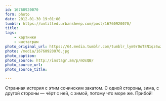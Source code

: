 ```yaml
---
id: 16760920070
form: photo
date: 2012-01-30 19:01:00
tumblr: https://untitled.urbansheep.com/post/16760920070/
title:
tags:
    - картинки
    - инстаграм
photo_original_url: https://64.media.tumblr.com/tumblr_lym9r0oT8N1qz4wzio1_640.jpg
photo: /media/16760920070.jpg
photo_caption: 
photo_source: http://instagr.am/p/mOsQB/
photo_source_url:
photo_source_title:

---
```


<p>Странная история с этим сочинским закатом. С одной стороны, зима, с другой стороны — чёрт с ней, с зимой, потому что море же. Прибой!</p>

